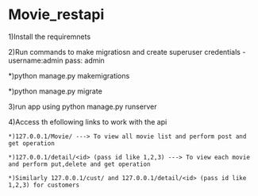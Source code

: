 # Movie_restapi
1)Install the requiremnets


2)Run commands to make migratiosn and create superuser credentials - username:admin pass: admin

  *)python manage.py makemigrations
  
  *)python manage.py migrate
		
		
3)run app using python manage.py runserver


4)Access th efollowing links to work with the api

    *)127.0.0.1/Movie/ ---> To view all movie list and perform post and get operation
    
    *)127.0.0.1/detail/<id> (pass id like 1,2,3) ---> To view each movie  and perform put,delete and get operation
    
    *)Similarly 127.0.0.1/cust/ and 127.0.0.1/detail/<id> (pass id like 1,2,3) for customers
    
